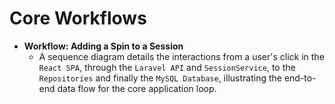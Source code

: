 # Core Workflows
* **Workflow: Adding a Spin to a Session**
    * A sequence diagram details the interactions from a user's click in the `React SPA`, through the `Laravel API` and `SessionService`, to the `Repositories` and finally the `MySQL Database`, illustrating the end-to-end data flow for the core application loop. 